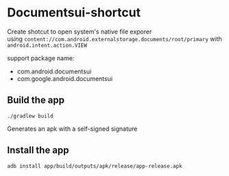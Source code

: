 # Documentsui-shortcut

Create shotcut to open system's native file exporer  
using `content://com.android.externalstorage.documents/root/primary` with `android.intent.action.VIEW`

support package name:  

- com.android.documentsui
- com.google.android.documentsui

## Build the app

```shell
./gradlew build
```

Generates an apk with a self-signed signature

## Install the app

```shell
adb install app/build/outputs/apk/release/app-release.apk 
```
